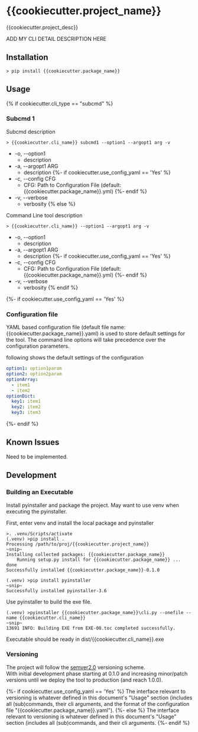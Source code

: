 {{cookiecutter.project_name}}
========================================================================

{{cookiecutter.project_desc}}

ADD MY CLI DETAIL DESCRIPTION HERE

Installation
------------------------------------------------------------------------

~~~shell
> pip install {{cookiecutter.package_name}}
~~~

Usage
------------------------------------------------------------------------
{% if cookiecutter.cli_type == "subcmd" %}

### Subcmd 1

Subcmd description

~~~shell
> {{cookiecutter.cli_name}} subcmd1 --option1 --argopt1 arg -v
~~~

* -o, --option1
    * description
* -a, --argopt1 ARG
    * description
{%- if cookiecutter.use_config_yaml == 'Yes' %}
* -c, --config CFG
    * CFG: Path to Configuration File (default: {{cookiecutter.package_name}}.yml)
{%- endif %}
* -v, --verbose
    * verbosity
{% else %}

Command Line tool description

~~~shell
> {{cookiecutter.cli_name}} --option1 --argopt1 arg -v
~~~

* -o, --option1
    * description
* -a, --argopt1 ARG
    * description
{%- if cookiecutter.use_config_yaml == 'Yes' %}
* -c, --config CFG
    * CFG: Path to Configuration File (default: {{cookiecutter.package_name}}.yml)
{%- endif %}
* -v, --verbose
    * verbosity
{% endif %}

{%- if cookiecutter.use_config_yaml == 'Yes' %}
### Configuration file

YAML based configuration file (default file name: {{cookiecutter.package_name}}.yaml)
is used to store default settings for the tool.
The command line options will take precedence over the configuration parameters.

following shows the default settings of the configuration

~~~yaml
option1: option1param
option2: option2param
optionArray:
  - item1
  - item2
optionDict:
  key1: item1
  key2: item2
  key3: item3
~~~
{%- endif %}

Known Issues
------------------------------------------------------------------------

Need to be implemented.

Development
------------------------------------------------------------------------

### Building an Executable

Install pyinstaller and package the project.
May want to use venv when executing the pyinstaller.

First, enter venv and install the local package and pyinstaller

~~~shell
>. .venv/Scripts/activate
(.venv) >pip install .
Processing /path/to/proj/{{cookiecutter.project_name}}
~snip~
Installing collected packages: {{cookiecutter.package_name}}
    Running setup.py install for {{cookiecutter.package_name}} ... done
Successfully installed {{cookiecutter.package_name}}-0.1.0

(.venv) >pip install pyinstaller
~snip~
Successfully installed pyinstaller-3.6
~~~

Use pyinstaller to build the exe file.

~~~shell
(.venv) >pyinstaller {{cookiecutter.package_name}}\cli.py --onefile --name {{cookiecutter.cli_name}}
~snip~
13691 INFO: Building EXE from EXE-00.toc completed successfully.
~~~

Executable should be ready in dist/{{cookiecutter.cli_name}}.exe

### Versioning

The project will follow the [semver2.0](http://semver.org/) versioning scheme.  
With initial development phase starting at 0.1.0 and increasing
minor/patch versions until we deploy the tool to production
(and reach 1.0.0).

{%- if cookiecutter.use_config_yaml == 'Yes' %}
The interface relevant to versioning is whatever defined in this
document's "Usage" section (includes all (sub)commands, their cli arguments,
and the format of the configuration file "{{cookiecutter.package_name}}.yaml").
{%- else %}
The interface relevant to versioning is whatever defined in this
document's "Usage" section (includes all (sub)commands, and their cli arguments.
{%- endif %}

